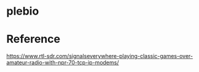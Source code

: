 # plebio

# Reference 

https://www.rtl-sdr.com/signalseverywhere-playing-classic-games-over-amateur-radio-with-npr-70-tcp-ip-modems/